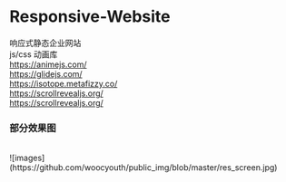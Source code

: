 # Responsive-Website
响应式静态企业网站
<br/>
js/css 动画库<br/>
https://animejs.com/ <br/>
https://glidejs.com/ <br/>
https://isotope.metafizzy.co/ <br/>
https://scrollrevealjs.org/ <br/>
https://scrollrevealjs.org/ <br/>

<h3>部分效果图</h3><br/>
![images](https://github.com/woocyouth/public_img/blob/master/res_screen.jpg)
